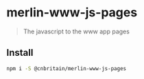 # merlin-www-js-pages

> The javascript to the www app pages

## Install

```bash
npm i -S @cnbritain/merlin-www-js-pages
```